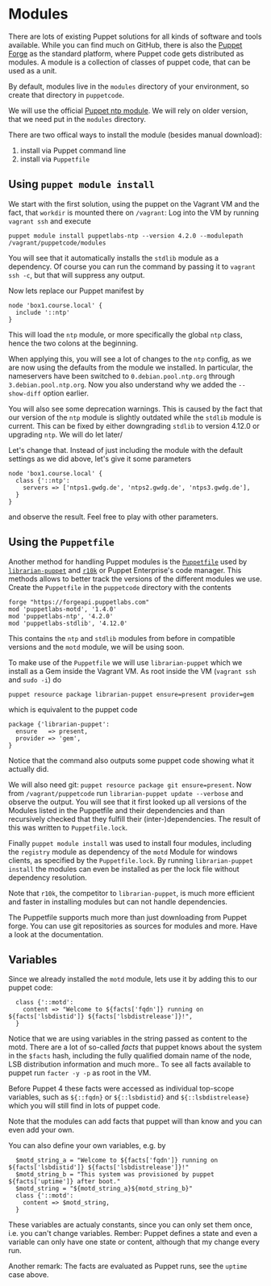 # Modules

There are lots of existing Puppet solutions for all kinds of software and tools available.
While you can find much on GitHub, there is also the [Puppet Forge](https://forge.puppet.com/) as the standard platform, where Puppet code gets distributed as modules.
A module is a collection of classes of puppet code, that can be used as a unit.

By default, modules live in the `modules` directory of your environment, so create that directory in `puppetcode`.

We will use the official [Puppet ntp module](https://forge.puppet.com/puppetlabs/ntp).
We will rely on older version, that we need put in the `modules` directory.

There are two offical ways to install the module (besides manual download):

1. install via Puppet command line
2. install via `Puppetfile`

## Using `puppet module install`

We start with the first solution, using the puppet on the Vagrant VM and the fact, that `workdir` is mounted there on `/vagrant`:
Log into the VM by running `vagrant ssh` and execute

```
puppet module install puppetlabs-ntp --version 4.2.0 --modulepath /vagrant/puppetcode/modules
```

You will see that it automatically installs the `stdlib` module as a dependency.
Of course you can run the command by passing it to `vagrant ssh -c`, but that will suppress any output.

Now lets replace our Puppet manifest by
```puppet
node 'box1.course.local' {
  include '::ntp'
}
``` 
This will load the `ntp` module, or more specifically the global `ntp` class, hence the two colons at the beginning.

When applying this, you will see a lot of changes to the `ntp` config, as we are now using the defaults from the module we installed.
In particular, the nameservers have been switched to `0.debian.pool.ntp.org` through `3.debian.pool.ntp.org`.
Now you also understand why we added the `--show-diff` option earlier.

You will also see some deprecation warnings.
This is caused by the fact that our version of the `ntp` module is slightly outdated while the `stdlib` module is current. This can be fixed by either downgrading `stdlib` to version 4.12.0 or upgrading `ntp`. We will do let later/

Let's change that.
Instead of just including the module with the default settings as we did above, let's give it some parameters
```puppet
node 'box1.course.local' {
  class {'::ntp':
    servers => ['ntps1.gwdg.de', 'ntps2.gwdg.de', 'ntps3.gwdg.de'],
  }
}
```
and observe the result.
Feel free to play with other parameters.

## Using the `Puppetfile`

Another method for handling Puppet modules is the [`Puppetfile`](https://docs.puppet.com/pe/latest/cmgmt_puppetfile.html) used by [`librarian-puppet`](http://librarian-puppet.com/) and [`r10k`](https://github.com/puppetlabs/r10k) or Puppet Enterprise's code manager. This methods allows to better track the versions of the different modules we use.
Create the `Puppetfile` in the `puppetcode` directory with the contents
```
forge "https://forgeapi.puppetlabs.com"
mod 'puppetlabs-motd', '1.4.0'
mod 'puppetlabs-ntp', '4.2.0'
mod 'puppetlabs-stdlib', '4.12.0'
```

This contains the `ntp` and `stdlib` modules from before in compatible versions and the `motd` module, we will be using soon.

To make use of the `Puppetfile` we will use `librarian-puppet` which we install as a Gem inside the Vagrant VM.
As root inside the VM (`vagrant ssh` and `sudo -i`) do
```
puppet resource package librarian-puppet ensure=present provider=gem 
```
which is equivalent to the puppet code
```puppet
package {'librarian-puppet':
  ensure   => present,
  provider => 'gem',
}
```
Notice that the command also outputs some puppet code showing what it actually did.

We will also need git: `puppet resource package git ensure=present`.
Now from `/vagrant/puppetcode` run `librarian-puppet update --verbose` and observe the output. 
You will see that it first looked up all versions of the Modules listed in the Puppetfile and their dependencies and than recursively checked that they fulfill their (inter-)dependencies.
The result of this was written to `Puppetfile.lock`.

Finally `puppet module install` was used to install four modules, including the `registry` module as dependency of the `motd` Module for windows clients, as specified by the `Puppetfile.lock`.
By running `librarian-puppet install` the modules can even be installed as per the lock file without dependency resolution.

Note that `r10k`, the competitor to `librarian-puppet`, is much more efficient and faster in installing modules but can not handle dependencies.

The Puppetfile supports much more than just downloading from Puppet forge.
You can use git repositories as sources for modules and more. Have a look at the documentation.

## Variables

Since we already installed the `motd` module, lets use it by adding this to our puppet code:
```puppet
  class {'::motd':
    content => "Welcome to ${facts['fqdn']} running on ${facts['lsbdistid']} ${facts['lsbdistrelease']}!",
  }
```

Notice that we are using variables in the string passed as content to the motd.
There are a lot of so-called *facts* that puppet knows about the system in the `$facts` hash,
including the fully qualified domain name of the node, LSB distribution information and much more..
To see all facts available to puppet run `facter -y -p` as root in the VM.

Before Puppet 4 these facts were accessed as individual top-scope variables, such as
`${::fqdn}` or `${::lsbdistid}` and `${::lsbdistrelease}` which you will still find in lots of puppet code.

Note that the modules can add facts that puppet will than know and you can even add your own.

You can also define your own variables, e.g. by
```puppet
  $motd_string_a = "Welcome to ${facts['fqdn']} running on ${facts['lsbdistid']} ${facts['lsbdistrelease']}!"
  $motd_string_b = "This system was provisioned by puppet ${facts['uptime']} after boot."
  $motd_string = "${motd_string_a}${motd_string_b}"
  class {'::motd':
    content => $motd_string,
  }
```

These variables are actualy constants, since you can only set them once, i.e. you can't change variables.
Rember: Puppet defines a state and even a variable can only have one state or content, although that my change every run.

Another remark: The facts are evaluated as Puppet runs, see the `uptime` case above.

